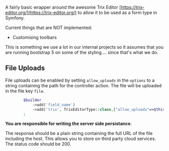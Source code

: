 A fairly basic wrapper around the awesome Trix Editor [https://trix-editor.org/](https://trix-editor.org/) to allow it to be used as a form type in Symfony.

Current things that are NOT implemented:

* Customising toolbars

This is something we use a lot in our internal projects so it assumes that you are running bootstrap 5 on some of the styling.... since that's what we do.


## File Uploads ##

File uploads can be enabled by setting `allow_uploads` in the `options` to a string containing the path for the controller action.  The file will be uploaded in the file key `file`.

```php
        $builder
            ->add('field_name')
            ->add('trix', TrixEditorType::class,["allow_uploads"=>$this->router->generate("app_upload"])
        ;
```

**You are responsible for writing the server side persistance**.

The response should be a plain string containing the full URL of the file including the host.  This allows you to store on third party cloud services.  The status code should be 200.


